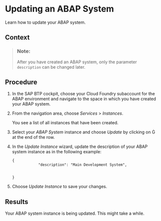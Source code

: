 <!-- loio7890ffa8a7274ac1852b37ede5b773d1 -->

# Updating an ABAP System

Learn how to update your ABAP system.



## Context

> ### Note:  
> After you have created an ABAP system, only the parameter `description` can be changed later.



## Procedure

1.  In the SAP BTP cockpit, choose your Cloud Foundry subaccount for the ABAP environment and navigate to the space in which you have created your ABAP system.

2.  From the navigation area, choose *Services* \> *Instances*.

    You see a list of all instances that have been created.

3.  Select your *ABAP System* instance and choose *Update* by clicking on     at the end of the row.

4.  In the *Update Instance* wizard, update the description of your ABAP system instance as in the following example:

    ```
    {
    			"description": "Main Development System",
    					
    			
    }
    ```

5.  Choose *Update Instance* to save your changes.




<a name="loio7890ffa8a7274ac1852b37ede5b773d1__result_zgb_jqd_q4b"/>

## Results

Your ABAP system instance is being updated. This might take a while.


